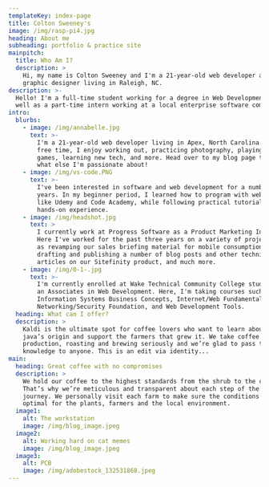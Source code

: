```yaml
---
templateKey: index-page
title: Colton Sweeney's
image: /img/rasp-pi4.jpg
heading: About me
subheading: portfolio & practice site
mainpitch:
  title: Who Am I?
  description: >
    Hi, my name is Colton Sweeney and I'm a 21-year-old web developer and
    graphic designer living in Raleigh, NC. 
description: >-
  Hello! I'm a full-time student working for a degree in Web Development, as
  well as a part-time intern working at a local enterprise software company. 
intro:
  blurbs:
    - image: /img/annabelle.jpg
      text: >-
        I'm a 21-year-old web developer living in Apex, North Carolina. In my
        free time, I enjoy working out, practicing photography, playing video
        games, learning new tech, and more. Head over to my blog page to see
        what else I'm passionate about!
    - image: /img/vs-code.PNG
      text: >-
        I've been interested in software and web development for a number of
        years. In my beginner period, I learned how to program with websites
        like Udemy and Code Academy, while following practical tutorials to get
        hands-on experience. 
    - image: /img/headshot.jpg
      text: >
        I currently work at Progress Software as a Product Marketing Intern.
        Here I've worked for the past three years on a variety of projects, such
        as revamping our sales briefing material for mobile consumption,
        drafting and publishing a number of blog posts and other technical
        articles on our Sitefinity product, and much more.
    - image: /img/0-1-.jpg
      text: >-
        I'm currently enrolled at Wake Technical Community College studying for
        an Associates in Web Development. Here, I'm taking courses such as
        Information Systems Business Concepts, Internet/Web Fundamentals,
        Networking/Security Foundation, and Web Development Tools.
  heading: What can I offer?
  description: >
    Kaldi is the ultimate spot for coffee lovers who want to learn about their
    java’s origin and support the farmers that grew it. We take coffee
    production, roasting and brewing seriously and we’re glad to pass that
    knowledge to anyone. This is an edit via identity...
main:
  heading: Great coffee with no compromises
  description: >
    We hold our coffee to the highest standards from the shrub to the cup.
    That’s why we’re meticulous and transparent about each step of the coffee’s
    journey. We personally visit each farm to make sure the conditions are
    optimal for the plants, farmers and the local environment.
  image1:
    alt: The workstation
    image: /img/blog_image.jpeg
  image2:
    alt: Working hard on cat memes
    image: /img/blog_image.jpeg
  image3:
    alt: PCB
    image: /img/adobestock_132531868.jpeg
---
```


